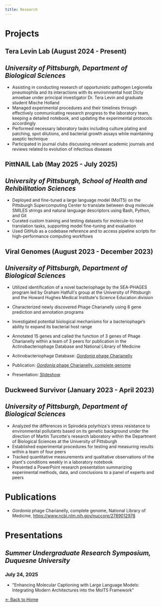 ```yaml
---
title: Research
---
```

# **Projects**

## Tera Levin Lab (August 2024 - Present)
## *University of Pittsburgh, Department of Biological Sciences*
- Assisting in conducting research of opportunistic pathogen Legionella pneumophila and its interactions with its environmental host Dicty amoebae under principal investigator Dr. Tera Levin and graduate student Mische Holland
- Managed experimental procedures and their timelines through effectively communicating research progress to the laboratory team, keeping a detailed notebook, and updating the experimental protocols accordingly
- Performed necessary laboratory tasks including culture plating and patching, spot dilutions, and bacterial growth assays while maintaining aseptic technique
- Participated in journal clubs discussing relevant academic journals and reviews related to evolution of infectious diseases

## PittNAIL Lab (May 2025 - July 2025)
## *University of Pittsburgh, School of Health and Rehibilitation Sciences*
- Deployed and fine-tuned a large language model (MolT5) on the Pittsburgh Supercomputing Center to translate between drug molecule SMILES strings and natural language descriptors using Bash, Python, and Git
- Curated custom training and testing datasets for molecule-to-text translation tasks, supporting model fine-tuning and evaluation
- Used GitHub as a codebase reference and to access pipeline scripts for high-performance computing workflows

## Viral Genomes (August 2023 - December 2023) 
## *University of Pittsburgh, Department of Biological Sciences*
- Utilized identification of a novel bacteriophage by the SEA-PHAGES program led by Graham Hatfull's group at the University of Pittsburgh and the Howard Hughes Medical Institute's Science Education division
- Characterized newly discovered Phage Charianelly using 8 gene prediction and annotation programs
- Investigated potential biological mechanisms for a bacteriophage’s ability to expand its bacterial host range
- Annotated 15 genes and called the function of 3 genes of Phage Charianelly within a team of 3 peers for publication in the Actinobacteriophage Database and National Library of Medicine
  
- Actinobacteriophage Database: [*Gordonia* phage Charianelly](https://phagesdb.org/phages/Charianelly/)
- Publication: [*Gordonia* phage Charianelly, complete genome](https://www.ncbi.nlm.nih.gov/nuccore/2789012978)
- Presentation: [Slideshow](https://docs.google.com/presentation/d/1pFLjHnUY5YBNrDNtbN39VJwaMnyNSNqHZNjQujDvzLg/edit?usp=sharing)
  
## Duckweed Survivor (January 2023 - April 2023)
## *University of Pittsburgh, Department of Biological Sciences*
- Analyzed the differences in Spirodela polyrhiza's stress resistance to environmental pollutants based on its genetic background under the direction of Martin Turcotte's research laboratory within the Department of Biological Sciences at the University of Pittsburgh
- Established experimental procedures for testing and measuring results within a team of four peers
- Tracked quantitative measurements and qualitative observations of the plant's conditions weekly in a laboratory notebook
- Presented a PowerPoint research presentation summarizing experimental methods, data, and conclusions to a panel of experts and peers

# **Publications**
- *Gordonia* phage Charianelly, complete genome, National Library of Medicine, https://www.ncbi.nlm.nih.gov/nuccore/2789012978

# **Presentations**
## *Summer Undergraduate Research Symposium, Duquesne University*
### July 24, 2025
- "Enhancing Molecular Captioning with Large Language Models: Integrating Modern Architectures into the MolT5 Framework"




[← Back to Home](index.md)
